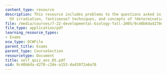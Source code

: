 ```yaml
---
content_type: resource
description: This resource includes problems to the questions asked in self quiz on
  UV irradiation, ?antisense? techniques, and concepts of ?determination? and ?differentiation?.
file: /media/courses/7-22-developmental-biology-fall-2005/9c40b6dad278c2dea153dad3972a6a78_self_quiz_ans_05.pdf
file_type: application/pdf
learning_resource_types:
- Exams
ocw_type: OCWFile
parent_title: Exams
parent_type: CourseSection
resourcetype: Document
title: self_quiz_ans_05.pdf
uid: 9c40b6da-d278-c2de-a153-dad3972a6a78
---
```

